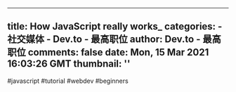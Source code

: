 
---
title: How JavaScript really works_
categories: 
    - 社交媒体
    - Dev.to - 最高职位
author: Dev.to - 最高职位
comments: false
date: Mon, 15 Mar 2021 16:03:26 GMT
thumbnail: ''
---

<div>   
#javascript #tutorial #webdev #beginners  
</div>
            